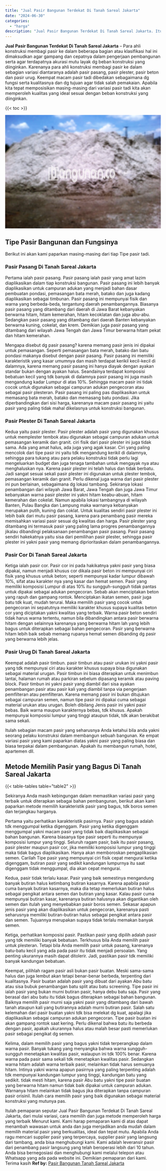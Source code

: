 ```yaml
---
title: "Jual Pasir Bangunan Terdekat Di Tanah Sareal Jakarta"
date: "2024-06-30"
categories: 
  - "harga"
description: "Jual Pasir Bangunan Terdekat Di Tanah Sareal Jakarta. Itulah pemaparan seputar Jual Pasir Bangunan Terdekat Di Tanah Sareal Jakarta, dari mulai variasi, cara..."
---
```


**Jual Pasir Bangunan Terdekat Di Tanah Sareal Jakarta** – Para ahli konstruksi membagi pasir ke dalam beberapa bagian atau klasifikasi hal ini dimaksudkan agar gampang dan cepatnya dalam pengerjaan pembangunan serta agar terdapatnya akurasi mutu layak dg beban konstruksi yang diinginkan. Karenanya para ahli konstruksi membagi pasir ke dalam sebagian variasi diantaranya adalah pasir pasang, pasir plester, pasir beton dan pasir urug. Keempat macam pasir tadi dibedakan sebagaimana dg fungsi serta kualitasnya dan dg tujuan agar tidak salah pemakaian. Apabila kita tepat memposisikan masing-masing dari variasi pasir tadi kita akan memperoleh kualitas yang ideal sesuai dengan beban konstruksi yang diinginkan.

{{< toc >}}

![Jual Pasir Bangunan Terdekat Di Tanah Sareal Jakarta](/images/jual-pasir-bangunan-13.png)

## Tipe Pasir Bangunan dan Fungsinya

Berikut ini akan kami paparkan masing-masing dari tiap Tipe pasir tadi.

### Pasir Pasang Di Tanah Sareal Jakarta

Pertama ialah pasir pasang. Pasir pasang ialah pasir yang amat lazim diaplikasikan dalam tiap konstruksi bangunan. Pasir pasang ini lebih banyak diaplikasikan untuk campuran adukan yang menjadi bahan dasar pembuatan pondasi, pemasangan bata merah, batako dan juga kadang diaplikasikan sebagai timbunan. Pasir pasang ini mempunyai fisik dan warna yang berbeda-beda, tergantung daerah penambangannya. Biasanya pasir pasang yang ditambang dari daerah di Jawa Barat kebanyakan berwarna hitam, hitam kemerahan, hitam kecoklatan dan juga abu-abu. Sedangkan pasir pasang yang ditambang dari daerah Banten kebanyakan berwarna kuning, cokelat, dan krem. Demikian juga pasir pasang yang ditambang dari wilayah Jawa Tengah dan Jawa Timur berwarna hitam pekat dan hitam kemerahan.

Mengapa disebut dg pasir pasang? karena memang pasir jenis ini dipakai untuk pemasangan. Seperti pemasangan bata merah, batako dan batu pondasi makanya disebut dengan pasir pasang. Pasir pasang ini memiliki karakteristik yang kasar umumnya dan masih terdapat kerikil kecil-kecil di dalamnya, karena memang pasir pasang ini hanya diayak dengan ayakan standar bukan dengan ayakan halus. Seandainya terdapat komposisi bebatuan kecil yang tdk banyak di dalamnya pasir pasang ini juga masih mengandung kadar Lumpur di atas 10%. Sehingga macam pasir ini tidak cocok untuk digunakan sebagai campuran adukan pengecoran atau sebagai pasir plesteran. Pasir pasang ini paling pas diaplikasikan untuk memasang bata merah, batako dan memasang batu pondasi. Jika diperbandingkan dari sisi harga, karenanya macam pasir pasang ini yaitu pasir yang paling tidak mahal dikelasnya untuk konstruksi bangunan.

### Pasir Plester Di Tanah Sareal Jakarta

Kedua yaitu pasir plester. Pasir plester adalah pasir yang digunakan khusus untuk memplester tembok atau digunakan sebagai campuran adukan untuk pemasangan keramik dan granit. ciri fisik dari pasir plester ini juga tidak sama. Ada yang amat halus, ada juga yang agak kasar. Ciri yang paling mencolok dari tipe pasir ini yaitu tdk mengandung kerikil di dalamnya, sehingga para tukang atau para pelaku konstruksi tidak perlu lagi mengeluarkan budget dan juga tenaga tambahan untuk mengayak nya atau menghaluskan nya. Karena pasir plester ini telah halus dan tidak berbatu. Jadi sangat sesuai sekali pasir plester ini digunakan untuk plester tembok, pemasangan keramik dan granit. Perlu dikenal juga warna dari pasir plester ini pun berlainan, sebagaimana dg lokasi tambang. Sekiranya lokasi penambangan dari wilayah Jawa Barat, Jawa Tengah dan juga Jawa Timur kebanyakan warna pasir plester ini yakni hitam keabu-abuan, hitam kemerahan dan cokelat. Namun apabila lokasi tambangnya di wilayah Banten, Pulau Bangka dan Lampung maka warnanya kebanyakan merupakan putih, kuning dan coklat. Untuk kualitas sendiri pasir plester ini lebih baik dari mutu pasir pasang, karena para penambang pasir mereka memisahkan variasi pasir sesuai dg kwalitas dan harga. Pasir plester yang ditambang ini termasuk pasir yang paling lama progres penambangannya jikalau dibandingi pelaksanaan penambangan pasir pasang. Pasir pasang sendiri hakekatnya yaitu sisa dari pemilihan pasir plester, sehingga pasir plester ini yakni pasir yang memang diprioritaskan dalam penambangannya.

### Pasir Cor Di Tanah Sareal Jakarta

Ketiga ialah pasir cor. Pasir cor ini pada hakikatnya yakni pasir yang biasa dipakai, namun menjadi khusus cor dikala pasir beton ini mempunyai ciri fisik yang khusus untuk beton; seperti mempunyai kadar lumpur dibawah 10%, sifat atau karakter nya yang kasar dan hemat semen. Pasir yang memiliki komposisi Lumpur di atas 10% itu sungguh-sungguh tidak pantas untuk dipakai sebagai adukan pengecoran. Sebab akan menciptakan beton yang rapuh dan gampang rontok. Menciptakan ikatan semen, pasir juga batu tdk kuat, mudah terurai. Maka memilih pasir yang cocok untuk pengecoran ini sepatutnya memiliki karakter khusus supaya kualitas beton cor yang diciptakan yakni kwalitas yang terbaik. Warna pasir beton sendiri tidak harus warna tertentu, namun bila dibandingkan antara pasir berwarna hitam dengan selainnya karenanya yang berwarna hitam lah yang lebih bagus untuk diterapkan sebagai bahan pengecoran. Pasir yang berwarna hitam lebih baik sebab memang rupanya hemat semen dibanding dg pasir yang berwarna lebih jelas.

### Pasir Urug Di Tanah Sareal Jakarta

Keempat adalah pasir timbun. pasir timbun atau pasir urukan ini yakni pasir yang tdk mempunyai ciri atau karakter khusus supaya bisa digunakan sebagai material urugan. Pasir timbun ini biasa diterapkan untuk menimbun lantai, halaman rumah atau parkiran sebelum dipasang keramik atau paving block. Pasir timbun ini yakni pasir yang diambil dari sisa ayakan penambangan pasir atau pasir kali yang diambil tanpa via pengerjaan pemfilteran atau pemfilteran. Karena memang pasir ini bukan ditujukan sebagai campuran semen, namun tipe pasir ini dipakai cuma sebagai material urukan atau urugan. Boleh dibilang Jenis pasir ini yakni pasir bebas. Baik warna maupun karakternya bebas, tdk khusus. Apakah mempunyai komposisi lumpur yang tinggi ataupun tidak, tdk akan berakibat sama sekali.

Itulah sebagian macam pasir yang seharusnya Anda ketahui bila anda yakni seorang pelaku konstruksi dalam membangun sebuah bangunan. Ke empat variasi pasir yang kami paparkan diatas yakni pasir yang paling biasa dan biasa terpakai dalam pembangunan. Apakah itu membangun rumah, hotel, apartemen dll.

## Metode Memilih Pasir yang Bagus Di Tanah Sareal Jakarta

{{< table-tables table="table2" >}}

Sekiranya Anda masih kebingungan dalam memastikan variasi pasir yang terbaik untuk diterapkan sebagai bahan pembangunan, berikut akan kami paparkan metode memilih karakteristik pasir yang bagus, tdk boros semen dan terjangkau harganya.

Pertama yaitu perhatikan karakteristik pasirnya. Pasir yang bagus adalah tdk menggumpal ketika digenggam. Pasir yang ketika digenggam menggumpal yakni macam pasir yang tidak baik diaplikasikan sebagai bahan bangunan. Karena biasanya tipe pasir seperti itu mempunyai komposisi lumpur yang tinggi. Seluruh ragam pasir, baik itu pasir pasang, pasir plester maupun pasir cor, jika memiliki komposisi lumpur yang tinggi maka tidak bagus diaplikasikan. Hanya akan memboroskan pengaplikasian semen. Carilah Tipe pasir yang mempunyai ciri fisik cepat mengurai ketika digenggam, butiran pasir yang sedikit kandungan lumpurnya itu saat digenggam tidak menggumpal, dia akan cepat mengurai.

Kedua, pasir tidak terlalu kasar. Pasir yang baik semestinya mengandung banyak butiran halus ketimbang butiran kasarnya. Karena apabila pasir cuma banyak butiran kasarnya, maka dia tetap memerlukan butiran halus sebagai pengikat antara semen dan butiran yang kasar. Kalau pasir cuma mempunyai butiran kasar, karenanya butiran halusnya akan digantikan oleh semen dan itulah yang menyebabkan pasir boros semen. Sekasar apapun jenis pasir yang akan diaplikasikan untuk pengecoran, karenanya pasti seharusnya memiliki butiran-butiran halus sebagai pengikat antara pasir dan semen. Tujuannya merupakan supaya tidak terlalu memakan banyak semen.

Ketiga, perhatikan komposisi pasir. Pastikan pasir yang dipilih adalah pasir yang tdk memiliki banyak bebatuan. Terkhusus bila Anda memilih pasir untuk plesteran. Tetapi bila Anda memilih pasir untuk pasang, karenanya batu-batu kecil yang ada pada pasir itu tidak menjadi persoalan. Yang penting ukurannya masih dapat ditolerir. Jadi, pastikan pasir tdk memiliki banyak kandungan bebatuan.

Keempat, pilihlah ragam pasir asli bukan pasir buatan. Meski sama-sama halus dan juga lembut akan tetapi benar-benar berbeda, terpenting dari kualitasnya. Pasir buatan adalah pasir yang dibuat dari ayakan Abu batu atau sisa bubuk penambangan batu split atau batu screening. Tipe pasir ini ialah pasir yang bukan murni butiran pasir, hanya debu batu saja. Pasir yang berasal dari abu batu itu tidak bagus diterapkan sebagai bahan bangunan. Baiknya memilih pasir murni saja yakni pasir yang ditambang dari bawah tanah ataupun kali yang butirannya adalah murni butiran pasir. Salah satu kelemahan dari pasir buatan yakni tdk bisa melekat dg kuat, apalagi jika diaplikasikan sebagai campuran adukan pengecoran. Tipe pasir buatan ini akan gampang rontok saat kering. Perlu dikenal bahwa batu itu berbeda dengan pasir, apakah ukurannya halus atau malah besar pasti memerlukan pasir sebagai pengikat dg semen.

Kelima, dalam memilih pasir yang bagus yakni tidak terperangkap dalam warna pasir. Banyak tukang yang menyangka bahwa warna sungguh-sungguh menetapkan kwalitas pasir, walaupun ini tdk 100% benar. Karena warna pada pasir sama sekali tdk menetapkan kwalitas pasir. Sedangkan warna hitam adalah warna terbaik pasir, melainkan tidak harus semuanya hitam. Intinya yakni warna apapun pasirnya yang paling terpenting adalah tdk mempunyai kandungan lumpur yang tinggi, kandungan batu yang sedikit. tidak mesti hitam, karena pasir Abu batu yakni tipe pasir buatan yang berwarna hitam namun tidak baik dipakai untuk campuran adukan. Warnanya hitam melainkan tidak bagus jika diterapkan tanpa campuran pasir orisinil. Itulah cara memilih pasir yang baik digunakan sebagai material konstruksi yang mutunya pas.

Itulah pemaparan seputar Jual Pasir Bangunan Terdekat Di Tanah Sareal Jakarta, dari mulai variasi, cara memilih dan juga metode memperoleh harga yang terbaik Menurut kami. Kami harap pemaparan kami di atas dapat menambah wawasan untuk anda dan juga menjadikan anda mudah dalam memilih material pasir yang berkualitas, ideal dan tepat mutu. Apabila Anda ragu mencari supplier pasir yang terpercaya, supplier pasir yang langsung dari tambang, anda bisa menghubungi kami. Kami adalah leveransir pasir dari penambang pasir langsung yang telah beroperasi lebih dari 10 tahun. Anda bisa bernegosiasi dan menghubungi kami melalui telepon atau Whatsapp yang ada pada website ini. Demikian pemaparan dari kami. Terima kasih
**Ref by:** [Pasir Bangunan Tanah Sareal Jakarta](https://id.wikipedia.org/wiki/Pasir)
